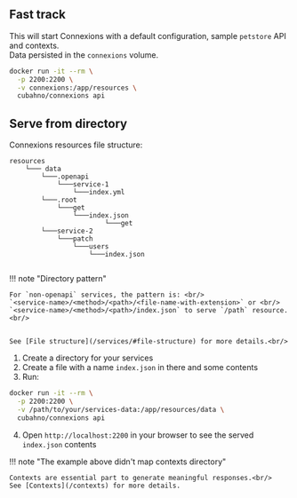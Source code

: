 
## Fast track

This will start Connexions with a default configuration, sample `petstore` API and contexts.<br/>
Data persisted in the `connexions` volume.

```bash 
docker run -it --rm \
  -p 2200:2200 \
  -v connexions:/app/resources \
  cubahno/connexions api
``` 


## Serve from directory

Connexions resources file structure:
```text
resources
    └─── data
        └───.openapi
            └───service-1
                └───index.yml
        └───.root
            └───get
                └───index.json
                        └───get
        └───service-2
            └───patch
                └───users
                    └───index.json
     
```

!!! note "Directory pattern"

    For `non-openapi` services, the pattern is: <br/>
    `<service-name>/<method>/<path>/<file-name-with-extension>` or <br/>
    `<service-name>/<method>/<path>/index.json` to serve `/path` resource. <br/>
    
    
    See [File structure](/services/#file-structure) for more details.<br/>



1. Create a directory for your services
2. Create a file with a name `index.json` in there and some contents
3. Run:

```bash
docker run -it --rm \
  -p 2200:2200 \
  -v /path/to/your/services-data:/app/resources/data \
  cubahno/connexions api
```

4. Open `http://localhost:2200` in your browser to see the served `index.json` contents

!!! note "The example above didn't map contexts directory"

    Contexts are essential part to generate meaningful responses.<br/>
    See [Contexts](/contexts) for more details.
